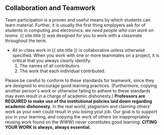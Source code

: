 ## Collaboration and Teamwork

Team participation is a proven and useful means by which students can learn material. Further, it is usually the first thing employers ask for of students in computing and electronics: *we need people who can work on teams*. {{ site.title }} was designed for you to work with a classmate throughout the term.

* All in-class work in {{ site.title }} is collaborative unless otherwise specified. When you work with one or more teammates on a project, it is critical that you always clearly identify:
  1. The names of all contributors.
  1. The work that each individual contributed.

Please be careful to conform to these standards for teamwork, since they are designed to encourage good learning practices. (Furthermore, copying another person's work or otherwise failing to adhere to these standards may even result in a charge of academic dishonesty.) **Professors are REQUIRED to make use of the institutional policies laid down regarding academic dishonesty.** In the real world, plagiarism and claiming others' work as your own could result in you losing your job. Our goal is to support you in your learning, and copying the work of others (or inappropriately reusing work found on the WWW) never constitutes good learning. **CITING YOUR WORK is always, always essential.**
